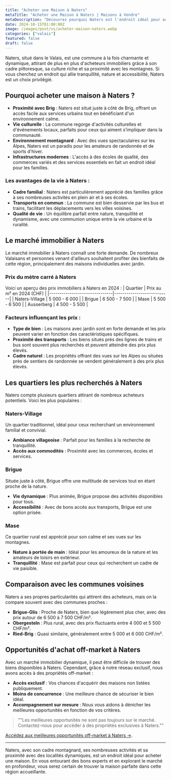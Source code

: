 ```yaml
--- 
title: "Acheter une Maison à Naters" 
metaTitle: "Acheter une Maison à Naters | Maisons à Vendre" 
metaDescription: "Découvrez pourquoi Naters est l'endroit idéal pour acheter une maison. Explorez le marché immobilier local, les quartiers recherchés et nos conseils pour réussir votre achat." 
date: 2024-10-15T01:00:00Z 
image: /images/post/vs/acheter-maison-naters.webp 
categories: ["valais"] 
featured: false 
draft: false 
---
```


Naters, situé dans le Valais, est une commune à la fois charmante et dynamique, attirant de plus en plus d'acheteurs immobiliers grâce à son cadre pittoresque, sa culture riche et sa proximité avec les montagnes. Si vous cherchez un endroit qui allie tranquillité, nature et accessibilité, Naters est un choix privilégié.

## Pourquoi acheter une maison à Naters ?
- **Proximité avec Brig** : Naters est situé juste à côté de Brig, offrant un accès facile aux services urbains tout en bénéficiant d'un environnement calme.
- **Vie culturelle** : La commune regorge d'activités culturelles et d'événements locaux, parfaits pour ceux qui aiment s’impliquer dans la communauté.
- **Environnement montagnard** : Avec des vues spectaculaires sur les Alpes, Naters est un paradis pour les amateurs de randonnée et de sports d'hiver.
- **Infrastructures modernes** : L'accès à des écoles de qualité, des commerces variés et des services essentiels en fait un endroit idéal pour les familles.

### Les avantages de la vie à Naters :
- **Cadre familial** : Naters est particulièrement apprécié des familles grâce à ses nombreuses activités en plein air et à ses écoles.
- **Transports en commun** : La commune est bien desservie par les bus et trains, facilitant les déplacements vers les villes voisines.
- **Qualité de vie** : Un équilibre parfait entre nature, tranquillité et dynamisme, avec une communion unique entre la vie urbaine et la ruralité.

## Le marché immobilier à Naters
Le marché immobilier à Naters connaît une forte demande. De nombreux Valaisans et personnes venant d'ailleurs souhaitent profiter des bienfaits de cette région, principalement des maisons individuelles avec jardin.

### Prix du mètre carré à Naters
Voici un aperçu des prix immobiliers à Naters en 2024 :
| Quartier                       | Prix au m² en 2024 (CHF)  |
|-------------------------------|---------------------------|
| Naters-Village                 | 5 000 - 6 000             |
| Brigue                          | 6 500 - 7 500             |
| Mase                         | 5 500 - 6 500             |
| Ausserberg                     | 4 500 - 5 500             |

### Facteurs influençant les prix :
- **Type de bien** : Les maisons avec jardin sont en forte demande et les prix peuvent varier en fonction des caractéristiques spécifiques.
- **Proximité des transports** : Les biens situés près des lignes de trains et bus sont souvent plus recherchés et peuvent atteindre des prix plus élevés.
- **Cadre naturel** : Les propriétés offrant des vues sur les Alpes ou situées près de sentiers de randonnée se vendent généralement à des prix plus élevés.

## Les quartiers les plus recherchés à Naters
Naters compte plusieurs quartiers attirant de nombreux acheteurs potentiels. Voici les plus populaires :

### Naters-Village
Un quartier traditionnel, idéal pour ceux recherchant un environnement familial et convivial.
- **Ambiance villageoise** : Parfait pour les familles à la recherche de tranquillité.
- **Accès aux commodités** : Proximité avec les commerces, écoles et services.

### Brigue
Située juste à côté, Brigue offre une multitude de services tout en étant proche de la nature.
- **Vie dynamique** : Plus animée, Brigue propose des activités disponibles pour tous.
- **Accessibilité** : Avec de bons accès aux transports, Brigue est une option prisée.

### Mase
Ce quartier rural est apprécié pour son calme et ses vues sur les montagnes.
- **Nature à portée de main** : Idéal pour les amoureux de la nature et les amateurs de loisirs en extérieur.
- **Tranquillité** : Mase est parfait pour ceux qui recherchent un cadre de vie paisible.

## Comparaison avec les communes voisines
Naters a ses propres particularités qui attirent des acheteurs, mais on la compare souvent avec des communes proches :
- **Brigue-Glis** : Proche de Naters, bien que légèrement plus cher, avec des prix autour de 6 500 à 7 500 CHF/m².
- **Obergesteln** : Plus rural, avec des prix fluctuants entre 4 000 et 5 500 CHF/m².
- **Ried-Brig** : Quasi similaire, généralement entre 5 000 et 6 000 CHF/m².

## Opportunités d'achat off-market à Naters
Avec un marché immobilier dynamique, il peut être difficile de trouver des biens disponibles à Naters. Cependant, grâce à notre réseau exclusif, nous avons accès à des propriétés off-market :
- **Accès exclusif** : Vos chances d'acquérir des maisons non listées publiquement.
- **Moins de concurrence** : Une meilleure chance de sécuriser le bien idéal.
- **Accompagnement sur mesure** : Nous vous aidons à dénicher les meilleures opportunités en fonction de vos critères.

> ""Les meilleures opportunités ne sont pas toujours sur le marché. Contactez-nous pour accéder à des propriétés exclusives à Naters.""

[Accédez aux meilleures opportunités off-market à Naters ->](/contact).

---

Naters, avec son cadre montagnard, ses nombreuses activités et sa proximité avec des localités dynamiques, est un endroit idéal pour acheter une maison. En vous entourant des bons experts et en explorant le marché en profondeur, vous serez certain de trouver la maison parfaite dans cette région accueillante.